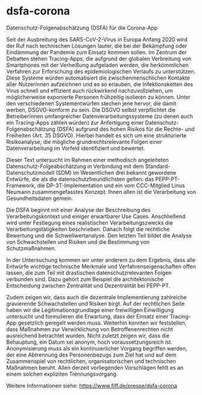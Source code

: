 # dsfa-corona
Datenschutz-Folgenabschätzung (DSFA) für die Corona-App

Seit der Ausbreitung des SARS-CoV-2-Virus in Europa Anfang 2020 wird der Ruf nach technischen Lösungen lauter, die bei der Bekämpfung oder Eindämmung der Pandemie zum Einsatz kommen sollen. Im Zentrum der Debatten stehen Tracing-Apps, die aufgrund der globalen Verbreitung von Smartphones mit der Verheißung aufgeladen werden, die herkömmlichen Verfahren zur Erforschung des epidemiologischen Verlaufs zu unterstützen. Diese Systeme würden automatisiert die zwischenmenschlichen Kontakte aller Nutzerïnnen aufzeichnen und es so erlauben, die Infektionsketten des Virus schnell und effizient auch rückwirkend nachzuvollziehen, um möglicherweise exponierte Personen frühzeitig isolieren zu können. Unter den verschiedenen Systementwürfen stechen jene hervor, die damit werben, DSGVO-konform zu sein. Die DSGVO selbst verpflichtet die Betreiberïnnen umfangreicher Datenverarbeitungssysteme (zu denen auch ein Tracing-Apps zählen würden) zur Anfertigung einer Datenschutz-Folgenabschätzung (DSFA) aufgrund des hohen Risikos für die Rechte- und Freiheiten (Art. 35 DSGVO). Hierbei handelt es sich um eine strukturierte Risikoanalyse, die mögliche grundrechtsrelevante Folgen einer Datenverarbeitung im Vorfeld identifiziert und bewertet.

Dieser Text untersucht im Rahmen einer methodisch angeleiteten Datenschutz-Folgeabschätzung in Verbindung mit dem Standard-Datenschutzmodell (SDM) im Wesentlichen drei bekannt gewordene Entwürfe, die als die datenschutzfreundlichsten gelten: das PEPP-PT-Framework, die DP-3T-Implementation und ein vom CCC-Mitglied Linus Neumann zusammengefasstes Konzept. Ihnen allen ist die Verarbeitung von Gesundheitsdaten gemein.

Die DSFA beginnt mit einer Analyse der Beschreibung des Verarbeitungskontext und einiger erwartbarer Use Cases. Anschließend wird unter Festlegung eines realistischen Verarbeitungszwecks die Verarbeitungstätigkeiten beschrieben. Danach folgt die rechtliche Bewertung und die Schwellwertanalyse. Den letzten Teil bildet die Analyse von Schwachstellen und Risiken und die Bestimmung von Schutzmaßnahmen. 

In der Untersuchung kommen wir unter anderem zu dem Ergebnis, dass alle Entwürfe wichtige technische Merkmale und Verfahrenseigenschaften offen lassen, die zum Teil mit drastischen datenschutzrelevanten Folgen verbunden sind. Dazu gehört zum Beispiel die architektonische Entscheidung zwischen Zentralität und Dezentralität bei PEPP-PT. 

Zudem zeigen wir, dass auch die dezentrale Implementierung zahlreiche gravierende Schwachstellen und Risiken birgt. Auf der rechtlichen Seite haben wir die Legitimationsgrundlage einer freiwilligen Einwilligung untersucht und formulieren die Erwartung, dass der Einsatz einer Tracing-App gesetzlich geregelt werden muss. Weiterhin konnten wir feststellen, dass Maßnahmen zur Verwirklichung von Betroffenenrechten nicht ausreichend betrachtet wurden. Nicht zuletzt zeigen wir, dass die Behauptung, ein Datum sei anonym, hoch voraussetzungsreich ist. Anonymisierung muss als ein kontinuierlicher Vorgang begriffen werden, der eine Abtrennung des Personenbezugs zum Ziel hat und auf dem Zusammenspiel von rechtlichen, organisatorischen und technischen Maßnahmen beruht. Allen derzeit vorliegenden Vorschlägen fehlt es an einem solchen expliziten Trennungsvorgang.

Weitere Informationen siehe: https://www.fiff.de/presse/dsfa-corona
